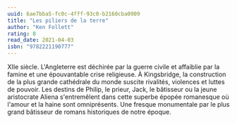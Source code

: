 ```yaml
---
uuid: 6ae7bba5-fc0c-4fff-93c0-b2160cba0909
title: "Les piliers de la terre"
author: "Ken Follett"
rating: 8
read_date: 2021-04-03
isbn: "9782221190777"
---
```


XIIe siècle. L'Angleterre est déchirée par la guerre civile et affaiblie par la famine et une épouvantable crise religieuse. À Kingsbridge, la construction de la plus grande cathédrale du monde suscite rivalités, violences et luttes de pouvoir. Les destins de Philip, le prieur, Jack, le bâtisseur ou la jeune aristocrate Aliena s'entremêlent dans cette superbe épopée romanesque où l'amour et la haine sont omniprésents. Une fresque monumentale par le plus grand bâtisseur de romans historiques de notre époque.